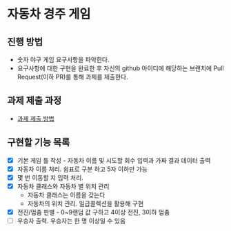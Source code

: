 # 자동차 경주 게임
## 진행 방법
* 숫자 야구 게임 요구사항을 파악한다.
* 요구사항에 대한 구현을 완료한 후 자신의 github 아이디에 해당하는 브랜치에 Pull Request(이하 PR)를 통해 과제를 제출한다.

## 과제 제출 과정
* [과제 제출 방법](https://github.com/next-step/nextstep-docs/tree/master/precourse)

## 구현할 기능 목록
* [x] 기본 게임 틀 작성 - 자동차 이름 및 시도할 회수 입력과 가짜 결과 데이터 출력
* [x] 자동차 이름 처리. 쉼표로 구분 하고 5자 이하만 가능
* [x] 몇 번 이동할 지 입력 처리.
* [x] 자동차 클래스와 자동차 별 위치 관리
  * 자동차 클래스는 이름을 갖는다
  * 자동차의 위치 관리. 일급콜렉션을 활용해 구현
* [x] 전진/멈춤 판별 - 0~9랜덤 값 구하고 4이상 전진, 3이하 멈춤
* [ ] 우승자 출력. 우승자는 한 명 이상일 수 있음